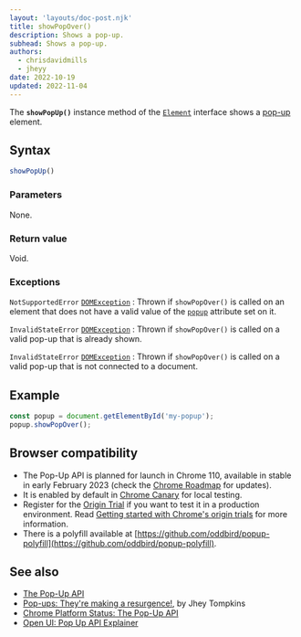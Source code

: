 ```yaml
---
layout: 'layouts/doc-post.njk'
title: showPopOver()
description: Shows a pop-up.
subhead: Shows a pop-up.
authors:
  - chrisdavidmills
  - jheyy
date: 2022-10-19
updated: 2022-11-04
---
```


The **`showPopUp()`** instance method of the [`Element`](https://developer.mozilla.org/docs/Web/API/Element) interface shows a [pop-up](/docs/web-platform/pop-up-api/) element.

## Syntax

```js
showPopUp()
```

### Parameters

None.

### Return value

Void.

### Exceptions

`NotSupportedError` [`DOMException`](https://developer.mozilla.org/docs/Web/API/DOMException)
: Thrown if `showPopOver()` is called on an element that does not have a valid value of the [`popup`](/docs/web-platform/pop-up-api/popover-attribute) attribute set on it.

`InvalidStateError` [`DOMException`](https://developer.mozilla.org/docs/Web/API/DOMException)
: Thrown if `showPopOver()` is called on a valid pop-up that is already shown.

`InvalidStateError` [`DOMException`](https://developer.mozilla.org/docs/Web/API/DOMException)
: Thrown if `showPopOver()` is called on a valid pop-up that is not connected to a document.

## Example

```js
const popup = document.getElementById('my-popup');
popup.showPopOver();
```

## Browser compatibility

* The Pop-Up API is planned for launch in Chrome 110, available in stable in early February 2023 (check the [Chrome Roadmap](https://chromestatus.com/roadmap) for updates).
* It is enabled by default in [Chrome Canary](https://www.google.com/chrome/canary/) for local testing.  
* Register for the [Origin Trial](/origintrials/#/view_trial/4500221927649968129) if you want to test it in a production environment. Read [Getting started with Chrome's origin trials](/docs/web-platform/origin-trials/) for more information.
* There is a polyfill available at [https://github.com/oddbird/popup-polyfill](https://github.com/oddbird/popup-polyfill).

## See also

* [The Pop-Up API](/docs/web-platform/pop-up-api/)
* [Pop-ups: They're making a resurgence!](/blog/pop-ups-theyre-making-a-resurgence/), by Jhey Tompkins
* [Chrome Platform Status: The Pop-Up API](https://chromestatus.com/feature/5463833265045504) 
* [Open UI: Pop Up API Explainer](https://open-ui.org/components/popup.research.explainer)